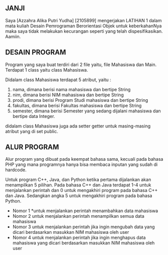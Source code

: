 ## JANJI
Saya [Azzahra Alika Putri Yudha] [2105899]
mengerjakan LATIHAN 1 dalam mata kuliah Desain Pemrograman Berorientasi Objek
untuk keberkahanNya maka saya tidak melakukan kecurangan seperti yang telah dispesifikasikan.
Aamiin.

## DESAIN PROGRAM
Program yang saya buat terdiri dari 2 file yaitu, file Mahasiswa dan Main. Terdapat 1 class yaitu class Mahasiswa.

Didalam class Mahasiswa terdapat 5 atribut, yaitu : 
1. nama, dimana berisi nama mahasiswa dan bertipe String
2. nim, dimana berisi NIM mahasiswa dan bertipe String
3. prodi, dimana berisi Program Studi mahasiswa dan bertipe String
4. fakultas, dimana berisi Fakultas mahasiswa dan bertipe String
5. semester, dimana berisi Semester yang sedang dijalani mahasiswa dan bertipe data Integer.

didalam class Mahasiswa juga ada setter getter untuk masing-masing atribut yang di set public.

## ALUR PROGRAM
Alur program yang dibuat pada keempat bahasa sama, kecuali pada bahasa PHP yang mana programnya hanya bisa membaca inputan yang sudah di hardcode. 

Untuk program C++, Java, dan Python ketika pertama dijalankan akan menampilkan 5 pilihan. Pada bahasa C++ dan Java terdapat 1-4 untuk menjalankan perintah dan 0 untuk mengakhiri program pada bahasa C++ dan Java. Sedangkan angka 5 untuk mengakhiri program pada bahasa Python.

* Nomor 1 
*untuk menjalankan perintah menambahkan data mahasiswa
* Nomor 2 untuk menjalankan perintah menampilkan semua data mahasiswa
* Nomor 3 untuk menjalankan perintah jika ingin mengubah data yang dicari berdasarkan masukkan NIM mahasiswa oleh user
* Nomor 4 untuk menjalankan perintah jika ingin menghapus data mahasiswa yang dicari berdasarkan masukkan NIM mahasiswa oleh user

